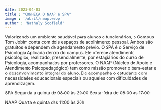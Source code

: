 ```yaml
---
date: 2023-04-03
title : "CONHEÇA O NAAP e SPA"
image : '/abril/naap.webp'
author : 'Nathaly Scofield'
---
```

Valorizando um ambiente saudável para alunos e funcionários, o Campus Tom Jobim conta com dois espaços de acolhimento pessoal. Ambos são gratuitos e dependem de agendamento prévio.
O SPA é o Serviço de Psicologia Aplicada dentro do campus. Ele oferece atendimento psicológico, realizado, presencialmente, por estagiários do curso de Psicologia, acompanhados por professores.
O NAAP (Núcleo de Apoio e Atendimento Psicopedagógico) tem como missão promover o bem-estar e o
desenvolvimento integral do aluno. Ele acompanha o estudante com necessidades educacionais especiais ou aqueles com dificuldades de
aprendizagem.

SPA
Segunda a quinta de 08:00 às 20:00
Sexta-feira de 08:00 às 17:00

NAAP 
Quarta e quinta das 11:00 às 20h
